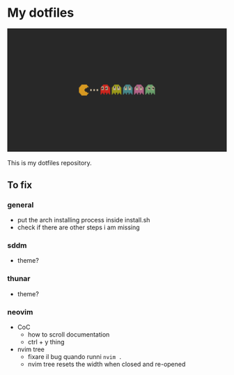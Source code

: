 # My dotfiles

![wallpaper](OpMPCR0.png)

This is my dotfiles repository.

## To fix

### general

- put the arch installing process inside install.sh
- check if there are other steps i am missing

### sddm

- theme?

### thunar

- theme?

### neovim

- CoC
    - how to scroll documentation
    - ctrl + y thing
- nvim tree
  - fixare il bug quando runni `nvim .`
  - nvim tree resets the width when closed and re-opened

